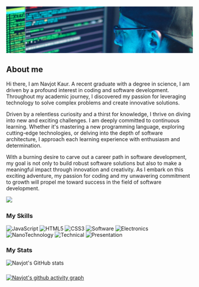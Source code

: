 ![banner](./assets/bg.PNG)

## About me
Hi there, I am Navjot Kaur.
A recent graduate with a degree in science, I am driven by a profound interest in coding and 
software development. Throughout my academic journey, I discovered my passion for leveraging 
technology to solve complex problems and create innovative solutions.

Driven by a relentless curiosity and a thirst for knowledge, I thrive on diving into new and 
exciting challenges. I am deeply committed to continuous learning. Whether it's mastering a new 
programming language, exploring cutting-edge technologies, or delving into the depth of software 
architecture, I approach each learning experience with enthusiasm and determination.

With a burning desire to carve out a career path in software development, my goal is not only to 
build robust software solutions but also to make a meaningful impact through innovation and 
creativity. As I embark on this exciting adventure, my passion for coding and my unwavering 
commitment to growth will propel me toward success in the field of software development.

<img src="https://komarev.com/ghpvc/?username=navjot0210&style=for-the-badge&color=blue">

### My Skills
![JavaScript](https://img.shields.io/badge/CODE-JAVASCRIPT-blue?style=for-the-badge
)
![HTML5](https://img.shields.io/badge/WEB-HTML-blue?style=for-the-badge
)
![CSS3](https://img.shields.io/badge/WEB-CSS-blue?style=for-the-badge
)
![Software](https://img.shields.io/badge/SOFTWARE-MICROSOFT-blue?style=for-the-badge
)
![Electronics](https://img.shields.io/badge/ENGINEERING-ELECTRONICS-blue?style=for-the-badge
)
![NanoTechnology](https://img.shields.io/badge/SCIENCE-NANOTECHNOLOGY-blue?style=for-the-badge
)
![Technical](https://img.shields.io/badge/TECHNICAL-DOCUMENTATION-blue?style=for-the-badge
)
![Presentation](https://img.shields.io/badge/PRESENTATION-PUBLIC%20SPEAKING-blue?style=for-the-badge
)

### My Stats
![Navjot's GitHub stats](https://github-readme-stats.vercel.app/api?username=navjot0210&theme=github_dark&show_icons=true)

###
[![Navjot's github activity graph](https://github-readme-activity-graph.vercel.app/graph?username=navjot0210&bg_color=181720&color=3bb2ee&line=3bb2ee&point=fff&area=true&hide_border=true)](https://github.com/navjot0210/github-readme-activity-graph)
